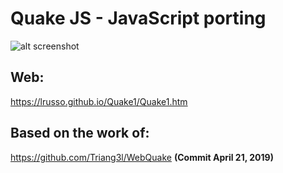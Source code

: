 # Quake JS - JavaScript porting

![alt screenshot](https://raw.githubusercontent.com/lrusso/Quake1/master/Quake1.png)

## Web:

https://lrusso.github.io/Quake1/Quake1.htm

## Based on the work of:

https://github.com/Triang3l/WebQuake **(Commit April 21, 2019)**
